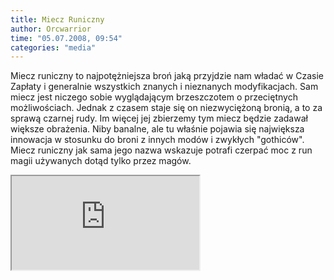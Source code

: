 ```yaml
---
title: Miecz Runiczny
author: Orcwarrior
time: "05.07.2008, 09:54"
categories: "media"
---
```


Miecz runiczny to najpotężniejsza broń jaką przyjdzie nam władać w Czasie Zapłaty i generalnie wszystkich znanych i nieznanych modyfikacjach. 
Sam miecz jest niczego sobie wyglądającym brzeszczotem o przeciętnych możliwościach. 
Jednak z czasem staje się on niezwyciężoną bronią, a to za sprawą czarnej rudy. 
Im więcej jej zbierzemy tym miecz będzie zadawał większe obrażenia. 
Niby banalne, ale tu właśnie pojawia się największa innowacja w stosunku do broni z innych modów i zwykłych "gothiców". 
Miecz runiczny jak sama jego nazwa wskazuje potrafi czerpać moc z run magii używanych dotąd tylko przez magów.

<iframe class="video" src="https://www.youtube.com/embed/6cC5cLyCl9M" allowfullscreen></iframe>
